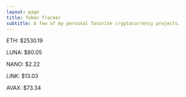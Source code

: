 ```yaml
---
layout: page
title: Token Tracker
subtitle: A few of my personal favorite cryptocurrency projects.
---
```


<!--BEGINCRYPTOINPUT-->
ETH: $2530.19

LUNA: $80.05

NANO: $2.22

LINK: $13.03

AVAX: $73.34

<!--ENDCRYPTOINPUT-->
